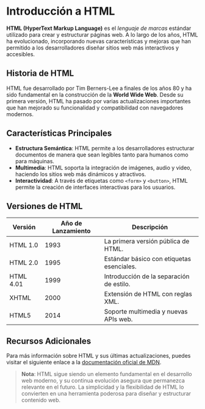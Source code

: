 # Introducción a HTML

**HTML (HyperText Markup Language)** es el *lenguaje de marcas* estándar utilizado para crear y estructurar páginas web. A lo largo de los años, HTML ha evolucionado, incorporando nuevas características y mejoras que han permitido a los desarrolladores diseñar sitios web más interactivos y accesibles.

## Historia de HTML

HTML fue desarrollado por Tim Berners-Lee a finales de los años 80 y ha sido fundamental en la construcción de la **World Wide Web**. Desde su primera versión, HTML ha pasado por varias actualizaciones importantes que han mejorado su funcionalidad y compatibilidad con navegadores modernos.

## Características Principales

- **Estructura Semántica**: HTML permite a los desarrolladores estructurar documentos de manera que sean legibles tanto para humanos como para máquinas.
- **Multimedia**: HTML soporta la integración de imágenes, audio y video, haciendo los sitios web más dinámicos y atractivos.
- **Interactividad**: A través de etiquetas como `<form>` y `<button>`, HTML permite la creación de interfaces interactivas para los usuarios.

## Versiones de HTML

| Versión  | Año de Lanzamiento | Descripción                                          |
|---------|-------------------|------------------------------------------------------|
| HTML 1.0 | 1993              | La primera versión pública de HTML.                  |
| HTML 2.0 | 1995              | Estándar básico con etiquetas esenciales.            |
| HTML 4.01 | 1999             | Introducción de la separación de estilo.             |
| XHTML   | 2000              | Extensión de HTML con reglas XML.                    |
| HTML5   | 2014              | Soporte multimedia y nuevas APIs web.                |

## Recursos Adicionales

Para más información sobre HTML y sus últimas actualizaciones, puedes visitar el siguiente enlace a la [documentación oficial de MDN](https://developer.mozilla.org/es/docs/Web/HTML).

> **Nota**: HTML sigue siendo un elemento fundamental en el desarrollo web moderno, y su continua evolución asegura que permanezca relevante en el futuro. La simplicidad y la flexibilidad de HTML lo convierten en una herramienta poderosa para diseñar y estructurar contenido web.
